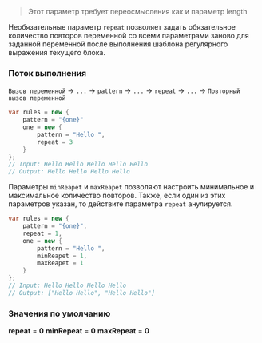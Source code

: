 >Этот параметр требует переосмысления как и параметр length

Необязательные параметр `repeat` позволяет задать обязательное количество повторов переменной со всеми параметрами заново для заданной переменной после выполнения шаблона регулярного выражения текущего блока. 

### Поток выполнения

 `Вызов переменной` -> `...` -> `pattern` -> `...` -> `repeat` -> `...` -> `Повторный вызов переменной`

```csharp
var rules = new { 
    pattern = "{one}"
    one = new {
        pattern = "Hello ",
        repeat = 3
    }
};
// Input: Hello Hello Hello Hello Hello
// Output: Hello Hello Hello Hello
```

Параметры `minReapet` и `maxReapet` позволяют настроить минимальное и максимальное количество повторов. Также, если один из этих параметров указан, то действите параметра `repeat` анулируется.

```csharp
var rules = new { 
    pattern = "{one}",
	repeat = 1,
    one = new {
        pattern = "Hello ",
		minReapet = 1,
		maxReapet = 1
    }
};
// Input: Hello Hello Hello Hello
// Output: ["Hello Hello", "Hello Hello"]
```


### Значения по умолчанию

**repeat** = **0**
**minRepeat** = **0**
**maxRepeat** = **0**
